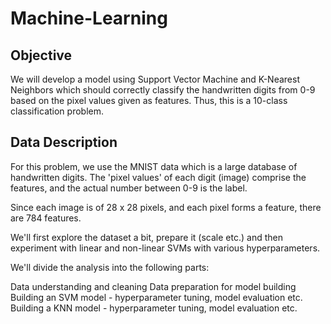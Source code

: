 # Machine-Learning
## Objective 
We will develop a model using Support Vector Machine and K-Nearest Neighbors which should correctly classify the handwritten digits from 0-9 based on the pixel values given as features. Thus, this is a 10-class classification problem.

## Data Description 
For this problem, we use the MNIST data which is a large database of handwritten digits. The 'pixel values' of each digit (image) comprise the features, and the actual number between 0-9 is the label.

Since each image is of 28 x 28 pixels, and each pixel forms a feature, there are 784 features.

We'll first explore the dataset a bit, prepare it (scale etc.) and then experiment with linear and non-linear SVMs with various hyperparameters.

We'll divide the analysis into the following parts:

Data understanding and cleaning 
Data preparation for model building 
Building an SVM model - hyperparameter tuning, model evaluation etc.
Building a KNN model - hyperparameter tuning, model evaluation etc.
